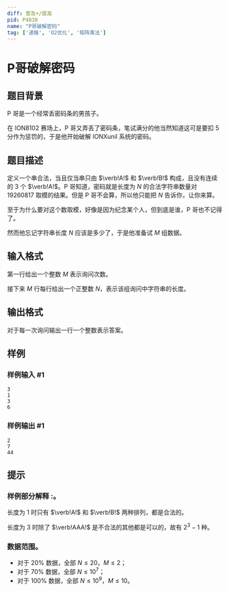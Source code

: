 ```yaml
---
diff: 普及+/提高
pid: P4838
name: "P哥破解密码"
tag: ['递推', 'O2优化', '矩阵乘法']
---
```

# P哥破解密码
## 题目背景

P 哥是一个经常丢密码条的男孩子。

在 ION8102 赛场上，P 哥又弄丢了密码条，笔试满分的他当然知道这可是要扣 $5$ 分作为惩罚的，于是他开始破解 IONXunil 系统的密码。
## 题目描述

定义一个串合法，当且仅当串只由 $\verb!A!$ 和 $\verb!B!$ 构成，且没有连续的 $3$ 个 $\verb!A!$。P 哥知道，密码就是长度为 $N$ 的合法字符串数量对 $19260817$ 取模的结果。但是 P 哥不会算，所以他只能把 $N$ 告诉你，让你来算。

至于为什么要对这个数取模，好像是因为纪念某个人，但到底是谁，P 哥也不记得了。

然而他忘记字符串长度 $N$ 应该是多少了，于是他准备试 $M$ 组数据。
## 输入格式

第一行给出一个整数 $M$ 表示询问次数。

接下来 $M$ 行每行给出一个正整数 $N$，表示该组询问中字符串的长度。
## 输出格式

对于每一次询问输出一行一个整数表示答案。
## 样例

### 样例输入 #1
```
3
1
3
6

```
### 样例输出 #1
```
2
7
44

```
## 提示

### 样例部分解释 :。

长度为 $1$ 时只有 $\verb!A!$ 和 $\verb!B!$ 两种排列，都是合法的。

长度为 $3$ 时除了 $\verb!AAA!$ 是不合法的其他都是可以的，故有 $2^3-1$ 种。

### 数据范围。

- 对于 $20\%$ 数据，全部 $N\leq20$，$M\leq2$；
- 对于 $70\%$ 数据，全部 $N\leq10^7$；
- 对于 $100\%$ 数据，全部 $N\leq10^9$，$M\leq10$。

